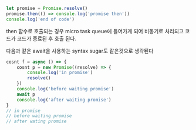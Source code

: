 ```js
let promise = Promise.resolve()
promise.then(() => console.log('promise then'))
console.log('end of code')
```

then 함수로 호출되는 경우 micro task queue에 들어가게 되어 비동기로 처리되고 코드가 코드가 종료된 후 호출 된다.

다음과 같은 await을 사용하는 syntax sugar도 같은것으로 생각된다
```js
cosnt f = async () => {
	cosnt p = new Promise((resolve) => {
		console.log('in promise')
		resolve()
	})
	console.log('before waiting promise')
	await p
	console.log('after waiting promise')
}
// in promise
// before waiting promise
// after wating promise
```